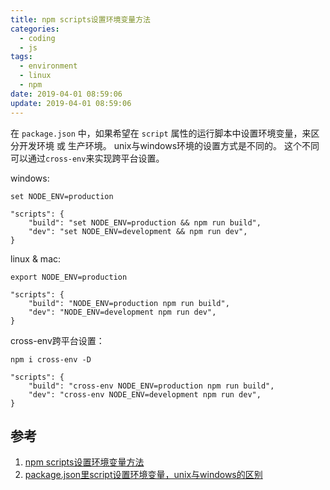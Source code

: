 ```yaml
---
title: npm scripts设置环境变量方法
categories:
  - coding
  - js
tags:
  - environment
  - linux
  - npm
date: 2019-04-01 08:59:06
update: 2019-04-01 08:59:06
---
```


在 `package.json` 中，如果希望在 `script` 属性的运行脚本中设置环境变量，来区分开发环境 或 生产环境。
unix与windows环境的设置方式是不同的。
这个不同可以通过`cross-env`来实现跨平台设置。

<!-- more -->

windows: 
```
set NODE_ENV=production

"scripts": {
    "build": "set NODE_ENV=production && npm run build",
    "dev": "set NODE_ENV=development && npm run dev",
}
```

linux & mac:
```
export NODE_ENV=production

"scripts": {
    "build": "NODE_ENV=production npm run build",
    "dev": "NODE_ENV=development npm run dev",
}
```

cross-env跨平台设置：
```
npm i cross-env -D

"scripts": {
    "build": "cross-env NODE_ENV=production npm run build",
    "dev": "cross-env NODE_ENV=development npm run dev",
}
```

## 参考
1. [npm scripts设置环境变量方法](https://www.cnblogs.com/mengff/p/7350030.html)
2. [package.json里script设置环境变量，unix与windows的区别](https://www.jianshu.com/p/60c4ce9111c0)
